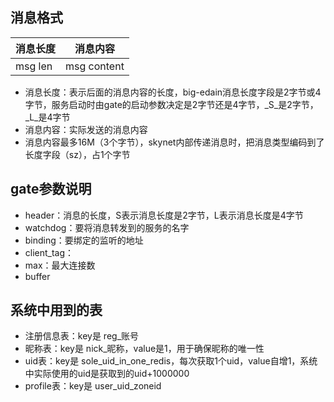 ## 消息格式

|消息长度 |消息内容       |
|--------|-----------|
|msg len |msg content|

* 消息长度：表示后面的消息内容的长度，big-edain消息长度字段是2字节或4字节，服务启动时由gate的启动参数决定是2字节还是4字节，_S_是2字节，_L_是4字节
* 消息内容：实际发送的消息内容
* 消息内容最多16M（3个字节），skynet内部传递消息时，把消息类型编码到了长度字段（sz），占1个字节

## gate参数说明

* header：消息的长度，S表示消息长度是2字节，L表示消息长度是4字节
* watchdog：要将消息转发到的服务的名字
* binding：要绑定的监听的地址
* client_tag：
* max：最大连接数
* buffer

## 系统中用到的表

* 注册信息表：key是 reg_账号
* 昵称表：key是 nick_昵称，value是1，用于确保昵称的唯一性
* uid表：key是 sole_uid_in_one_redis，每次获取1个uid，value自增1，系统中实际使用的uid是获取到的uid+1000000
* profile表：key是 user\_uid_zoneid




